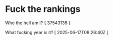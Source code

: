 # Fuck the rankings

Who the hell am I?
{ 37543136 }

What fucking year is it?
[ 2025-06-17T08:26:40Z ]
